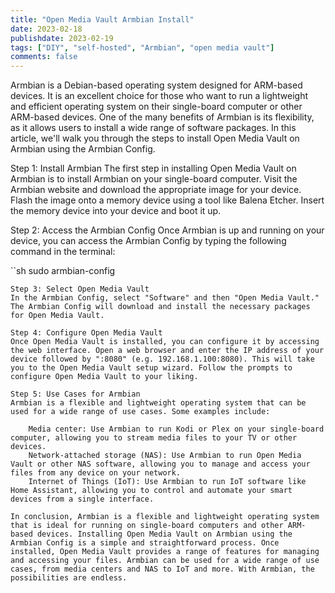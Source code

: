 ```yaml
---
title: "Open Media Vault Armbian Install"
date: 2023-02-18
publishdate: 2023-02-19
tags: ["DIY", "self-hosted", "Armbian", "open media vault"]
comments: false
---
```

Armbian is a Debian-based operating system designed for ARM-based devices. It is an excellent choice for those who want to run a lightweight and efficient operating system on their single-board computer or other ARM-based devices. One of the many benefits of Armbian is its flexibility, as it allows users to install a wide range of software packages. In this article, we'll walk you through the steps to install Open Media Vault on Armbian using the Armbian Config.

Step 1: Install Armbian
The first step in installing Open Media Vault on Armbian is to install Armbian on your single-board computer. Visit the Armbian website and download the appropriate image for your device. Flash the image onto a memory device using a tool like Balena Etcher. Insert the memory device into your device and boot it up.

Step 2: Access the Armbian Config
Once Armbian is up and running on your device, you can access the Armbian Config by typing the following command in the terminal:

``sh
sudo armbian-config
```
Step 3: Select Open Media Vault
In the Armbian Config, select "Software" and then "Open Media Vault." The Armbian Config will download and install the necessary packages for Open Media Vault.

Step 4: Configure Open Media Vault
Once Open Media Vault is installed, you can configure it by accessing the web interface. Open a web browser and enter the IP address of your device followed by ":8080" (e.g. 192.168.1.100:8080). This will take you to the Open Media Vault setup wizard. Follow the prompts to configure Open Media Vault to your liking.

Step 5: Use Cases for Armbian
Armbian is a flexible and lightweight operating system that can be used for a wide range of use cases. Some examples include:

    Media center: Use Armbian to run Kodi or Plex on your single-board computer, allowing you to stream media files to your TV or other devices.
    Network-attached storage (NAS): Use Armbian to run Open Media Vault or other NAS software, allowing you to manage and access your files from any device on your network.
    Internet of Things (IoT): Use Armbian to run IoT software like Home Assistant, allowing you to control and automate your smart devices from a single interface.

In conclusion, Armbian is a flexible and lightweight operating system that is ideal for running on single-board computers and other ARM-based devices. Installing Open Media Vault on Armbian using the Armbian Config is a simple and straightforward process. Once installed, Open Media Vault provides a range of features for managing and accessing your files. Armbian can be used for a wide range of use cases, from media centers and NAS to IoT and more. With Armbian, the possibilities are endless.